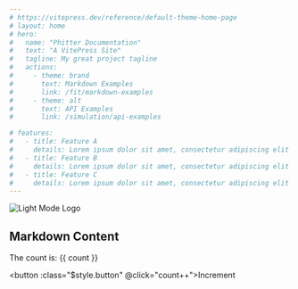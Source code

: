 ```yaml
---
# https://vitepress.dev/reference/default-theme-home-page
# layout: home
# hero:
#   name: "Phitter Documentation"
#   text: "A VitePress Site"
#   tagline: My great project tagline
#   actions:
#     - theme: brand
#       text: Markdown Examples
#       link: /fit/markdown-examples
#     - theme: alt
#       text: API Examples
#       link: /simulation/api-examples

# features:
#   - title: Feature A
#     details: Lorem ipsum dolor sit amet, consectetur adipiscing elit
#   - title: Feature B
#     details: Lorem ipsum dolor sit amet, consectetur adipiscing elit
#   - title: Feature C
#     details: Lorem ipsum dolor sit amet, consectetur adipiscing elit
---
```


<div>

  <img class="light-mode" src="https://gist.githubusercontent.com/phitterio/170ce460d7e766545265772525edecf6/raw/71b4867c6e5683455cf1d68bea5bea7eda55ce7d/LightPhitterLogo.svg" alt="Light Mode Logo" />

  <img class="dark-mode" src="https://gist.githubusercontent.com/phitterio/66bc7f3674eac01ae646e30ba697a6d7/raw/e96dbba0eb26b20d35e608fefc3984bd87f0010b/DarkPhitterLogo.svg" alt="Dark Mode Logo" />
</div>

## Markdown Content

The count is: {{ count }}

<button :class="$style.button" @click="count++">Increment</button>

<script setup>
import { ref } from 'vue'

const count = ref(0)
</script>

<style module>

/* Cuando está todo light */
.light-mode {
  display: block;
}
.dark-mode {
  display: none;
}

/* Cuando el tema oscuro esté activo */
html.dark .light-mode {
  display: none;
}
html.dark .dark-mode {
  display: block;
}

.button {
  color: red;
  font-weight: bold;
}
</style>
